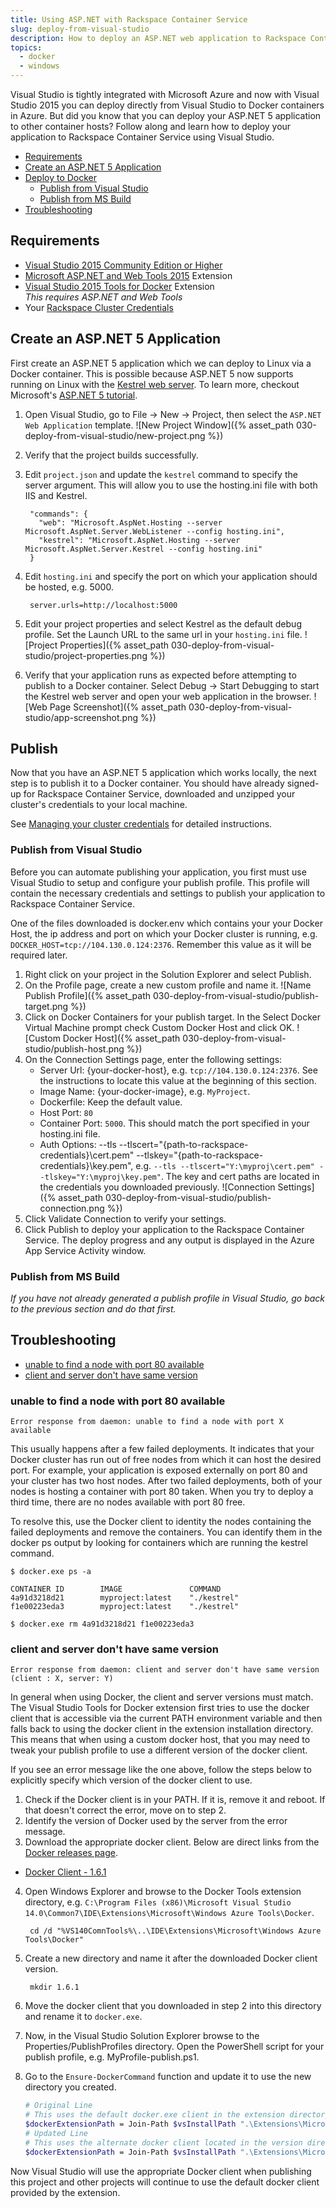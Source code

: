 ```yaml
---
title: Using ASP.NET with Rackspace Container Service
slug: deploy-from-visual-studio
description: How to deploy an ASP.NET web application to Rackspace Container Service using Visual Studio
topics:
  - docker
  - windows
---
```


<!--ASP.NET 5 can run on Linux but most .NET devs aren't familiar enough with Linux to know how to deploy or run their server. RCS would work well in this situation as the entire process can be mediated through familiar tools Visual Studio and VS Online.

* How to test on a local docker container running linux from your windows dev box
* Deploy from Visual Studio to your local machine
* Deploy directly to RCS
* CI/CD
 * Build a docker image using VSO
 * Publish to docker hub
 * Deploy to staging
 * Deploy to production
-->

Visual Studio is tightly integrated with Microsoft Azure and now with Visual Studio 2015
you can deploy directly from Visual Studio to Docker containers in Azure. But did you
know that you can deploy your ASP.NET 5 application to other container hosts? Follow along
and learn how to deploy your application to Rackspace Container Service using Visual Studio.

* [Requirements](#Requirements)
* [Create an ASP.NET 5 Application](#CreateApp)
* [Deploy to Docker](#Publish)
  * [Publish from Visual Studio](#VisualStudioPublish)
  * [Publish from MS Build](#MSBuildPublish)
* [Troubleshooting](#Troubleshooting)

## <a name="Requirements"></a> Requirements ##

* [Visual Studio 2015 Community Edition or Higher][get-vs]
* [Microsoft ASP.NET and Web Tools 2015][vs-webtools-plugin] Extension
* [Visual Studio 2015 Tools for Docker][vs-docker-plugin] Extension <br/>
*This requires ASP.NET and Web Tools*
* Your [Rackspace Cluster Credentials][get-cluster-creds]

[vs-webtools-plugin]: https://www.microsoft.com/en-us/download/details.aspx?id=48738
[vs-docker-plugin]: https://visualstudiogallery.msdn.microsoft.com/0f5b2caa-ea00-41c8-b8a2-058c7da0b3e4
[get-vs]: https://www.visualstudio.com/downloads/download-visual-studio-vs
[get-cluster-creds]: /
<!-- TODO: Link to instructions -->

## <a name="CreateApp"></a> Create an ASP.NET 5 Application ##
First create an ASP.NET 5 application which we can deploy to Linux via a Docker container. This is possible because ASP.NET 5 now supports running on Linux with the [Kestrel web server][kestrel]. To learn more, checkout Microsoft's [ASP.NET 5 tutorial][aspnet-tutorial].

1. Open Visual Studio, go to File &rarr; New &rarr; Project, then select the `ASP.NET Web Application` template.
![New Project Window]({% asset_path 030-deploy-from-visual-studio/new-project.png %})
3. Verify that the project builds successfully.
4. Edit `project.json` and update the `kestrel` command to specify the server argument. This will allow you to use the hosting.ini file with both IIS and Kestrel.

        "commands": {
          "web": "Microsoft.AspNet.Hosting --server Microsoft.AspNet.Server.WebListener --config hosting.ini",
          "kestrel": "Microsoft.AspNet.Hosting --server Microsoft.AspNet.Server.Kestrel --config hosting.ini"
        }
4. Edit `hosting.ini` and specify the port on which your application should be hosted, e.g. 5000.

        server.urls=http://localhost:5000
5. Edit your project properties and select Kestrel as the default debug profile. Set the Launch URL to the same url in your `hosting.ini` file.
![Project Properties]({% asset_path 030-deploy-from-visual-studio/project-properties.png %})
6. Verify that your application runs as expected before attempting to publish to a Docker container. Select Debug &rarr; Start Debugging to start the Kestrel web server and open your web application in the browser.
![Web Page Screenshot]({% asset_path 030-deploy-from-visual-studio/app-screenshot.png %})

[kestrel]: https://github.com/aspnet/KestrelHttpServer
[aspnet-tutorial]: http://docs.asp.net/en/latest/tutorials/your-first-aspnet-application.html#create-a-new-asp-net-5-project

## <a name="Publish"></a> Publish ##
Now that you have an ASP.NET 5 application which works locally, the next step is
to publish it to a Docker container. You should have already signed-up for Rackspace Container Service,
downloaded and unzipped your cluster's credentials to your local machine.

See [Managing your cluster credentials][get-cluster-creds] for detailed instructions.

### <a name="VisualStudioPublish"></a> Publish from Visual Studio ###
Before you can automate publishing your application,
you first must use Visual Studio to setup and configure your publish profile.
This profile will contain the necessary credentials and settings to publish your
application to Rackspace Container Service.

One of the files downloaded is docker.env which contains your your Docker Host,
the ip address and port on which your Docker cluster is running, e.g. `DOCKER_HOST=tcp://104.130.0.124:2376`.
Remember this value as it will be required later.

1. Right click on your project in the Solution Explorer and select Publish.
2. On the Profile page, create a new custom profile and name it.
![Name Publish Profile]({% asset_path 030-deploy-from-visual-studio/publish-target.png %})
3. Click on Docker Containers for your publish target. In the Select Docker Virtual Machine prompt check Custom Docker Host and click OK.
![Custom Docker Host]({% asset_path 030-deploy-from-visual-studio/publish-host.png %})
5. On the Connection Settings page, enter the following settings:
    * Server Url: {your-docker-host}, e.g. `tcp://104.130.0.124:2376`. See the instructions to locate this value at the beginning of this section.
    * Image Name: {your-docker-image}, e.g. `MyProject`.
    * Dockerfile: Keep the default value.
    * Host Port: `80`
    * Container Port: `5000`. This should match the port specified in your hosting.ini file.
    * Auth Options: --tls --tlscert="{path-to-rackspace-credentials}\cert.pem" --tlskey="{path-to-rackspace-credentials}\key.pem", e.g. `--tls --tlscert="Y:\myproj\cert.pem" --tlskey="Y:\myproj\key.pem"`. The key and cert paths are located in the credentials you downloaded previously.
![Connection Settings]({% asset_path 030-deploy-from-visual-studio/publish-connection.png %})
6. Click Validate Connection to verify your settings.
7. Click Publish to deploy your application to the Rackspace Container Service. The deploy progress and any output is displayed in the Azure App Service Activity window.

### <a name="MSBuildPublish"></a> Publish from MS Build ###
*If you have not already generated a publish profile in Visual Studio, go back to the previous section and do that first.*


## <a name="Troubleshooting"></a> Troubleshooting ##

* [unable to find a node with port 80 available](#PortsFull)
* [client and server don't have same version](#DockerVersions)


### <a name="PortsFull"></a>unable to find a node with port 80 available ###

`Error response from daemon: unable to find a node with port X available`

This usually happens after a few failed deployments. It indicates that your Docker
cluster has run out of free nodes from which it can host the desired port. For example,
your application is exposed externally on port 80 and your cluster has two host nodes. After two failed deployments, both of your nodes is hosting a container with port 80 taken. When you try to deploy a third time, there are no nodes available with port 80 free.

To resolve this, use the Docker client to identity the nodes containing the failed
deployments and remove the containers. You can identify them in the docker ps output
by looking for containers which are running the kestrel command.

    $ docker.exe ps -a

    CONTAINER ID        IMAGE               COMMAND
    4a91d3218d21        myproject:latest    "./kestrel"
    f1e00223eda3        myproject:latest    "./kestrel"

    $ docker.exe rm 4a91d3218d21 f1e00223eda3

### <a name="DockerVersions"></a>client and server don't have same version ###

`Error response from daemon: client and server don't have same version (client : X, server: Y)`

In general when using Docker, the client and server versions must match.
The Visual Studio Tools for Docker extension first tries to use the docker client
that is accessible via the current PATH environment variable and then falls back to
using the docker client in the extension installation directory. This means that when using a custom
docker host, that you may need to tweak your publish profile to use a different version of the docker client.

If you see an error message like the one above, follow the steps below to
explicitly specify which version of the docker client to use.

1. Check if the Docker client is in your PATH. If it is, remove it and reboot. If that doesn't correct the error, move on to step 2.
2. Identify the version of Docker used by the server from the error message.
3. Download the appropriate docker client. Below are direct links from the [Docker releases page][docker-releases].
  * [Docker Client - 1.6.1](https://get.docker.com/builds/Windows/x86_64/docker-1.6.1.exe)
4. Open Windows Explorer and browse to the Docker Tools extension directory, e.g. `C:\Program Files (x86)\Microsoft Visual Studio 14.0\Common7\IDE\Extensions\Microsoft\Windows Azure Tools\Docker`.

        cd /d "%VS140ComnTools%\..\IDE\Extensions\Microsoft\Windows Azure Tools\Docker"
5. Create a new directory and name it after the downloaded Docker client version.

        mkdir 1.6.1
6. Move the docker client that you downloaded in step 2 into this directory and rename it to `docker.exe`.
7. Now, in the Visual Studio Solution Explorer browse to the Properties/PublishProfiles directory. Open the PowerShell script for your publish profile, e.g. MyProfile-publish.ps1.
8. Go to the `Ensure-DockerCommand` function and update it to use the new directory you created.

    ```bash
    # Original Line
    # This uses the default docker.exe client in the extension directory
    $dockerExtensionPath = Join-Path $vsInstallPath ".\Extensions\Microsoft\Windows Azure Tools\Docker"
    # Updated Line
    # This uses the alternate docker client located in the version directory
    $dockerExtensionPath = Join-Path $vsInstallPath ".\Extensions\Microsoft\Windows Azure Tools\Docker\1.6.1"
    ```

Now Visual Studio will use the appropriate Docker client when publishing this
project and other projects will continue to use the default docker client provided by the extension.

[docker-releases]: https://github.com/docker/docker/releases
